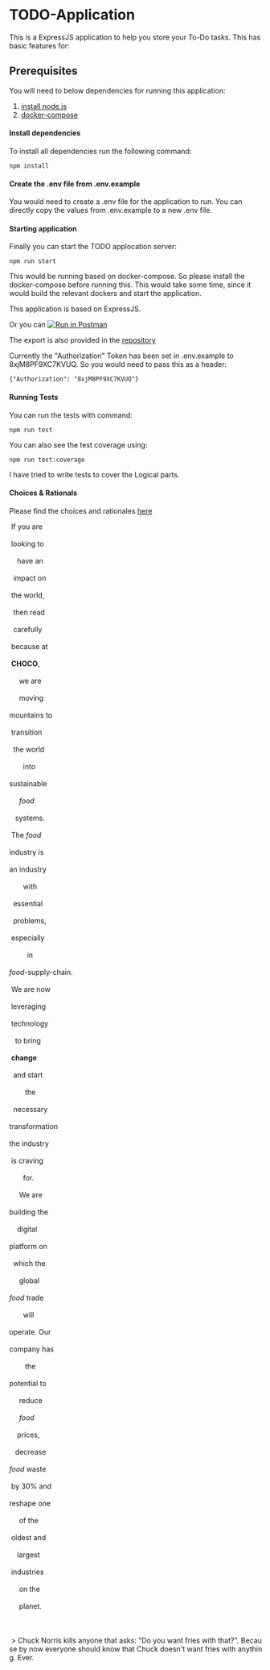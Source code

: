 # TODO-Application
This is a ExpressJS application to help you store your To-Do tasks.
This has basic features for: 

## Prerequisites
You will need to below dependencies for running this application: 
1. [install node.js](https://nodejs.org/en/download)
2. [docker-compose](https://docs.docker.com/compose/install/)

#### Install dependencies

To install all dependencies run the following command:
```
npm install
```

#### Create the .env file from .env.example
You would need to create a .env file for the application to run. 
You can directly copy the values from .env.example to a new .env file. 

#### Starting application

Finally you can start the TODO applocation server:

```
npm run start
```
This would be running based on docker-compose. So please install the docker-compose before running this.
This would take some time, since it would build the relevant dockers and start the application. 

This application is based on ExpressJS.

Or you can [![Run in Postman](https://run.pstmn.io/button.svg)](https://app.getpostman.com/run-collection/ce93b0ae3b8ebbae89aa)

The export is also provided in the [repository](TODO-Application.postman_collection.json)

Currently the "Authorization" Token has been set in .env.example to 8xjM8PF9XC7KVUQ. 
So you would need to pass this as a header:
```
{"Authorization": "8xjM8PF9XC7KVUQ"}
```

#### Running Tests
You can run the tests with command: 
```
npm run test
```

You can also see the test coverage using: 
```
npm run test:coverage
```
I have tried to write tests to cover the Logical parts.


#### Choices & Rationals
Please find the choices and rationales [here](./choices-and-rationales/README.md)


&nbsp;If&nbsp;you&nbsp;are&nbsp;<br/><br/>&nbsp;looking&nbsp;to&nbsp;<br/><br/>&nbsp;&nbsp;&nbsp;&nbsp;have&nbsp;an&nbsp;<br/><br/>&nbsp;&nbsp;impact&nbsp;on&nbsp;<br/><br/>&nbsp;the&nbsp;world,&nbsp;<br/><br/>&nbsp;&nbsp;then&nbsp;read&nbsp;<br/><br/>&nbsp;&nbsp;carefully&nbsp;<br/><br/>&nbsp;because&nbsp;at&nbsp;<br/><br/>&nbsp;**CHOCO**,&nbsp;<br/><br/>&nbsp;&nbsp;&nbsp;&nbsp;&nbsp;we&nbsp;are&nbsp;<br/><br/>&nbsp;&nbsp;&nbsp;&nbsp;&nbsp;moving&nbsp;<br/><br/>mountains&nbsp;to&nbsp;<br/><br/>&nbsp;transition&nbsp;<br/><br/>&nbsp;&nbsp;the&nbsp;world&nbsp;<br/><br/>&nbsp;&nbsp;&nbsp;&nbsp;&nbsp;&nbsp;&nbsp;into&nbsp;<br/><br/>sustainable&nbsp;<br/><br/>&nbsp;&nbsp;&nbsp;&nbsp;&nbsp;*food*&nbsp;<br/><br/>&nbsp;&nbsp;&nbsp;systems.&nbsp;<br/><br/>&nbsp;The&nbsp;*food*&nbsp;<br/><br/>industry&nbsp;is&nbsp;<br/><br/>an&nbsp;industry&nbsp;<br/><br/>&nbsp;&nbsp;&nbsp;&nbsp;&nbsp;&nbsp;&nbsp;with&nbsp;<br/><br/>&nbsp;&nbsp;essential&nbsp;<br/><br/>&nbsp;&nbsp;problems,&nbsp;<br/><br/>&nbsp;especially&nbsp;<br/><br/>&nbsp;&nbsp;&nbsp;&nbsp;&nbsp;&nbsp;&nbsp;&nbsp;&nbsp;in&nbsp;<br/><br/>*food*-supply-chain.&nbsp;<br/><br/>&nbsp;We&nbsp;are&nbsp;now&nbsp;<br/><br/>&nbsp;leveraging&nbsp;<br/><br/>&nbsp;technology&nbsp;<br/><br/>&nbsp;&nbsp;&nbsp;to&nbsp;bring&nbsp;<br/><br/>&nbsp;**change**&nbsp;<br/><br/>&nbsp;&nbsp;and&nbsp;start&nbsp;<br/><br/>&nbsp;&nbsp;&nbsp;&nbsp;&nbsp;&nbsp;&nbsp;&nbsp;the&nbsp;<br/><br/>&nbsp;&nbsp;necessary&nbsp;<br/><br/>transformation&nbsp;<br/><br/>the&nbsp;industry&nbsp;<br/><br/>&nbsp;is&nbsp;craving&nbsp;<br/><br/>&nbsp;&nbsp;&nbsp;&nbsp;&nbsp;&nbsp;&nbsp;for.&nbsp;<br/><br/>&nbsp;&nbsp;&nbsp;&nbsp;&nbsp;We&nbsp;are&nbsp;<br/><br/>building&nbsp;the&nbsp;<br/><br/>&nbsp;&nbsp;&nbsp;&nbsp;digital&nbsp;<br/><br/>platform&nbsp;on&nbsp;<br/><br/>&nbsp;&nbsp;which&nbsp;the&nbsp;<br/><br/>&nbsp;&nbsp;&nbsp;&nbsp;&nbsp;global&nbsp;<br/><br/>*food*&nbsp;trade&nbsp;<br/><br/>&nbsp;&nbsp;&nbsp;&nbsp;&nbsp;&nbsp;&nbsp;will&nbsp;<br/><br/>operate.&nbsp;Our&nbsp;<br/><br/>company&nbsp;has&nbsp;<br/><br/>&nbsp;&nbsp;&nbsp;&nbsp;&nbsp;&nbsp;&nbsp;&nbsp;the&nbsp;<br/><br/>potential&nbsp;to&nbsp;<br/><br/>&nbsp;&nbsp;&nbsp;&nbsp;&nbsp;reduce&nbsp;<br/><br/>&nbsp;&nbsp;&nbsp;&nbsp;&nbsp;*food*&nbsp;<br/><br/>&nbsp;&nbsp;&nbsp;&nbsp;prices,&nbsp;<br/><br/>&nbsp;&nbsp;&nbsp;decrease&nbsp;<br/><br/>*food*&nbsp;waste&nbsp;<br/><br/>&nbsp;by&nbsp;30%&nbsp;and&nbsp;<br/><br/>reshape&nbsp;one&nbsp;<br/><br/>&nbsp;&nbsp;&nbsp;&nbsp;&nbsp;of&nbsp;the&nbsp;<br/><br/>&nbsp;oldest&nbsp;and&nbsp;<br/><br/>&nbsp;&nbsp;&nbsp;&nbsp;largest&nbsp;<br/><br/>&nbsp;industries&nbsp;<br/><br/>&nbsp;&nbsp;&nbsp;&nbsp;&nbsp;on&nbsp;the&nbsp;<br/><br/>&nbsp;&nbsp;&nbsp;&nbsp;&nbsp;planet.<br/><br/><br>&nbsp;<br>&nbsp;>&nbsp;Chuck&nbsp;Norris&nbsp;kills&nbsp;anyone&nbsp;that&nbsp;asks:&nbsp;\"Do&nbsp;you&nbsp;want&nbsp;fries&nbsp;with&nbsp;that?\".&nbsp;Because&nbsp;by&nbsp;now&nbsp;everyone&nbsp;should&nbsp;know&nbsp;that&nbsp;Chuck&nbsp;doesn't&nbsp;want&nbsp;fries&nbsp;with&nbsp;anything.&nbsp;Ever.
